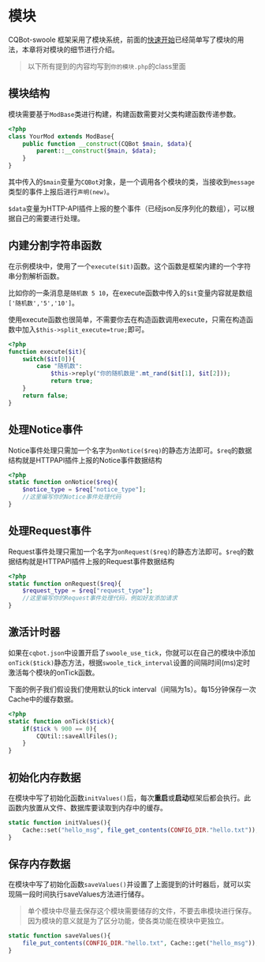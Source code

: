 # 模块

CQBot-swoole 框架采用了模块系统，前面的[快速开始](/docs/quick-start)已经简单写了模块的用法，本章将对模块的细节进行介绍。

> 以下所有提到的内容均写到```你的模块.php```的class里面

## 模块结构

模块需要基于```ModBase```类进行构建，构建函数需要对父类构建函数传递参数。
```php
<?php
class YourMod extends ModBase{
    public function __construct(CQBot $main, $data){
        parent::__construct($main, $data);
    }
}
```

其中传入的```$main```变量为```CQBot```对象，是一个调用各个模块的类，当接收到```message```类型的事件上报后进行```声明(new)```。

```$data```变量为HTTP-API插件上报的整个事件（已经json反序列化的数组），可以根据自己的需要进行处理。

## 内建分割字符串函数
在示例模块中，使用了一个```execute($it)```函数。这个函数是框架内建的一个字符串分割解析函数。

比如你的一条消息是```随机数 5 10```，在execute函数中传入的```$it```变量内容就是数组```['随机数','5','10']```。

使用execute函数也很简单，不需要你去在构造函数调用execute，只需在构造函数中加入```$this->split_execute=true;```即可。

```php {highlight:['4-6']}
<?php
function execute($it){
    switch($it[0]){
        case "随机数":
            $this->reply("你的随机数是".mt_rand($it[1], $it[2]));
            return true;
    }
    return false;
}
```

## 处理Notice事件

Notice事件处理只需加一个名字为```onNotice($req)```的静态方法即可。```$req```的数据结构就是HTTPAPI插件上报的Notice事件数据结构
```php
<?php
static function onNotice($req){
    $notice_type = $req["notice_type"];
    //这里编写你的Notice事件处理代码
}
```

## 处理Request事件

Request事件处理只需加一个名字为```onRequest($req)```的静态方法即可。```$req```的数据结构就是HTTPAPI插件上报的Request事件数据结构
```php
<?php
static function onRequest($req){
    $request_type = $req["request_type"];
    //这里编写你的Request事件处理代码，例如好友添加请求
}
```

## 激活计时器

如果在```cqbot.json```中设置开启了```swoole_use_tick```，你就可以在自己的模块中添加```onTick($tick)```静态方法，根据```swoole_tick_interval```设置的间隔时间(ms)定时激活每个模块的onTick函数。

下面的例子我们假设我们使用默认的tick interval（间隔为1s）。每15分钟保存一次Cache中的缓存数据。

```php
<?php
static function onTick($tick){
    if($tick % 900 == 0){
        CQUtil::saveAllFiles();
    }
}
```

## 初始化内存数据

在模块中写了初始化函数```initValues()```后，每次**重启**或**启动**框架后都会执行。此函数内放置从文件、数据库要读取到内存中的缓存。
```php
static function initValues(){
    Cache::set("hello_msg", file_get_contents(CONFIG_DIR."hello.txt"));
}
```

## 保存内存数据

在模块中写了初始化函数```saveValues()```并设置了上面提到的计时器后，就可以实现隔一段时间执行saveValues方法进行储存。

> 单个模块中尽量去保存这个模块需要储存的文件，不要去串模块进行保存。
> 因为模块的意义就是为了区分功能，使各类功能在模块中更独立。
```php
static function saveValues(){
    file_put_contents(CONFIG_DIR."hello.txt", Cache::get("hello_msg"));
}
```

